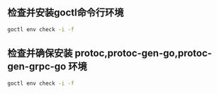 ## 检查并安装goctl命令行环境
```bash
goctl env check -i -f
```

## 检查并确保安装 protoc,protoc-gen-go,protoc-gen-grpc-go 环境
```bash
goctl env check -i -f
```
